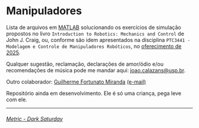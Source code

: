 # Manipuladores
Lista de arquivos em [MATLAB](https://www.mathworks.com/products/matlab.html) solucionando os exercícios de simulação propostos no livro `Introduction to Robotics: Mechanics and Control` de John J. Craig, ou, conforme são idem apresentados na disciplina `PTC3441 - Modelagem e Controle de Manipuladores Robóticos`, no [oferecimento de 2025](https://edisciplinas.usp.br/course/view.php?id=129026).

Qualquer sugestão, reclamação, declarações de amor/ódio e/ou recomendações de música pode me mandar aqui: [joao.calazans@usp.br](mailto:joao.calazans@usp.br).

Outro colaborador: [Guilherme Fortunato Miranda](https://github.com/Guiex2) [(e-mail)](mailto:ebfmiranda@usp.br)

Repositório ainda em desenvolvimento. Ele é só uma criança, pega leve com ele.

*******

###### [Metric - Dark Saturday](https://www.youtube.com/watch?v=lVn2UM8-sKI)

